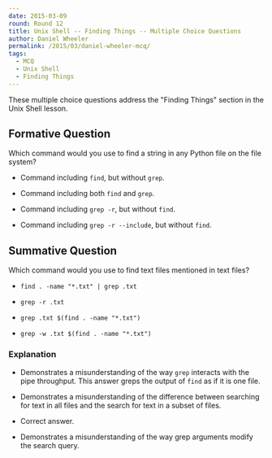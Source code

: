 ```yaml
---
date: 2015-03-09
round: Round 12
title: Unix Shell -- Finding Things -- Multiple Choice Questions
author: Daniel Wheeler
permalink: /2015/03/daniel-wheeler-mcq/
tags:
  - MCQ
  - Unix Shell
  - Finding Things
---
```


These multiple choice questions address the "Finding Things" section
in the Unix Shell lesson.

## Formative Question

Which command would you use to find a string in any Python file on the
file system?

 - Command including `find`, but without `grep`.

 - Command including both `find` and `grep`.

 - Command including `grep -r`, but without `find`.

 - Command including `grep -r --include`, but without `find`.

## Summative Question

Which command would you use to find text files mentioned in text files?

 - `find . -name "*.txt" | grep .txt`

 - `grep -r .txt`

 - `grep .txt $(find . -name "*.txt")`

 - `grep -w .txt $(find . -name "*.txt")`

### Explanation

 - Demonstrates a misunderstanding of the way `grep` interacts with
   the pipe throughput. This answer greps the output of `find` as if
   it is one file.

 - Demonstrates a misunderstanding of the difference between searching
   for text in all files and the search for text in a subset of files.

 - Correct answer.

 - Demonstrates a misunderstanding of the way grep arguments modify
   the search query.


